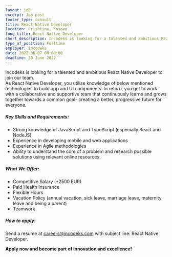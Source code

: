 ```yaml
---
layout: job 
excerpt: Job post 
footer_type: consult
title: React Native Developer
location: Prishtine, Kosovo
long_title: React Native Developer
short_description: Incodeks is looking for a talented and ambitious React Native Developer to join our team. As React Native Developer, you utilise knowledge of below mentioned technologies...
type_of_position: Fulltime
employer: Incodeks
date: 2022-06-07 00:00:00
deadline: 20 June 2022
---
```


Incodeks is looking for a talented and ambitious React Native Developer to join our team.  
As React Native Developer, you utilise knowledge of below mentioned technologies to build app and UI components. 
In return, you get to work with a collaborative and supportive team that continuously learns and grows together towards a common goal- creating a better, progressive future for everyone.

##### Key Skills and Requirements:

- Strong knowledge of JavaScript and TypeScript (especially React and NodeJS)
- Experience in developing mobile and web applications
- Experience in Agile methodologies
- Ability to understand the core of a problem and research possible solutions using relevant online resources.

##### What We Offer:
- Competitive Salary (+2500 EUR)
- Paid Health Insurance
- Flexible Hours
- Vacation Policy (annual vacation, sick leave, marriage leave, maternity leave and being a parent) 
- Teamwork

##### How to apply: 

Send a resume at <a href="mailto:careers@incodeks.com?subject=React Native Developer" style="color:#5C46F9 !important">careers@incodeks.com</a> with subject line: React Native Developer.

<p style="font-weight: bold">Apply now and become part of innovation and excellence!</p>